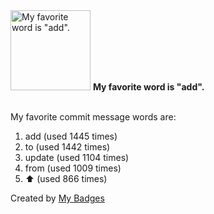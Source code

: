 <img src="https://my-badges.github.io/my-badges/favorite-word.png" alt="My favorite word is &quot;add&quot;." title="My favorite word is &quot;add&quot;." width="128">
<strong>My favorite word is &quot;add&quot;.</strong>
<br><br>

My favorite commit message words are:

1. add (used 1445 times)
2. to (used 1442 times)
3. update (used 1104 times)
4. from (used 1009 times)
5. :arrow_up: (used 866 times)


Created by <a href="https://github.com/my-badges/my-badges">My Badges</a>